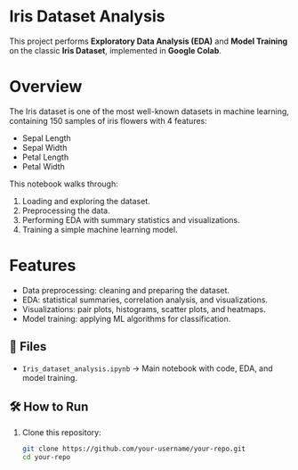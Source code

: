 # Iris Dataset Analysis  

This project performs **Exploratory Data Analysis (EDA)** and **Model Training** on the classic **Iris Dataset**, implemented in **Google Colab**.  

# Overview  
The Iris dataset is one of the most well-known datasets in machine learning, containing 150 samples of iris flowers with 4 features:  
- Sepal Length  
- Sepal Width  
- Petal Length  
- Petal Width  

This notebook walks through:  
1. Loading and exploring the dataset.  
2. Preprocessing the data.  
3. Performing EDA with summary statistics and visualizations.  
4. Training a simple machine learning model.  

# Features  
- Data preprocessing: cleaning and preparing the dataset.  
- EDA: statistical summaries, correlation analysis, and visualizations.  
- Visualizations: pair plots, histograms, scatter plots, and heatmaps.  
- Model training: applying ML algorithms for classification.  

## 📂 Files  
- `Iris_dataset_analysis.ipynb` → Main notebook with code, EDA, and model training.  

## 🛠️ How to Run  
1. Clone this repository:  
   ```bash
   git clone https://github.com/your-username/your-repo.git
   cd your-repo

